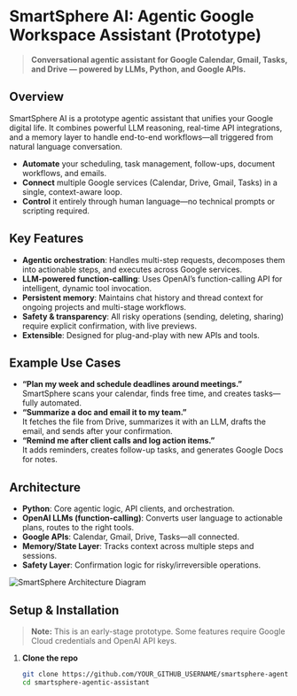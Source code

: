 # SmartSphere AI: Agentic Google Workspace Assistant (Prototype)

> **Conversational agentic assistant for Google Calendar, Gmail, Tasks, and Drive — powered by LLMs, Python, and Google APIs.**

## Overview

SmartSphere AI is a prototype agentic assistant that unifies your Google digital life. It combines powerful LLM reasoning, real-time API integrations, and a memory layer to handle end-to-end workflows—all triggered from natural language conversation.

- **Automate** your scheduling, task management, follow-ups, document workflows, and emails.
- **Connect** multiple Google services (Calendar, Drive, Gmail, Tasks) in a single, context-aware loop.
- **Control** it entirely through human language—no technical prompts or scripting required.

## Key Features

- **Agentic orchestration**: Handles multi-step requests, decomposes them into actionable steps, and executes across Google services.
- **LLM-powered function-calling**: Uses OpenAI’s function-calling API for intelligent, dynamic tool invocation.
- **Persistent memory**: Maintains chat history and thread context for ongoing projects and multi-stage workflows.
- **Safety & transparency**: All risky operations (sending, deleting, sharing) require explicit confirmation, with live previews.
- **Extensible**: Designed for plug-and-play with new APIs and tools.

## Example Use Cases

- **“Plan my week and schedule deadlines around meetings.”**  
  SmartSphere scans your calendar, finds free time, and creates tasks—fully automated.
- **“Summarize a doc and email it to my team.”**  
  It fetches the file from Drive, summarizes it with an LLM, drafts the email, and sends after your confirmation.
- **“Remind me after client calls and log action items.”**  
  It adds reminders, creates follow-up tasks, and generates Google Docs for notes.

## Architecture

- **Python**: Core agentic logic, API clients, and orchestration.
- **OpenAI LLMs (function-calling)**: Converts user language to actionable plans, routes to the right tools.
- **Google APIs**: Calendar, Gmail, Drive, Tasks—all connected.
- **Memory/State Layer**: Tracks context across multiple steps and sessions.
- **Safety Layer**: Confirmation logic for risky/irreversible operations.

![SmartSphere Architecture Diagram](./assets/architecture.png) <!-- Optional: add a diagram if you want visual impact -->

## Setup & Installation

> **Note:** This is an early-stage prototype. Some features require Google Cloud credentials and OpenAI API keys.

1. **Clone the repo**
   ```bash
   git clone https://github.com/YOUR_GITHUB_USERNAME/smartsphere-agentic-assistant.git
   cd smartsphere-agentic-assistant
